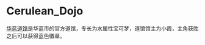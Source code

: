 # Cerulean_Dojo
[华蓝道馆][1]是华蓝市的官方道馆，专长为水属性宝可梦，道馆馆主为小霞，主角获胜之后可以获得蓝色徽章。

[1]:https://wiki.52poke.com/wiki/%E8%8F%AF%E8%97%8D%E9%81%93%E9%A4%A8
